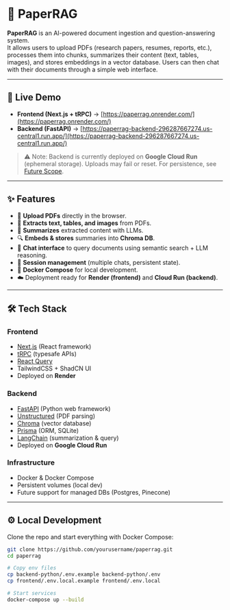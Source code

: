 # 📄 PaperRAG

**PaperRAG** is an AI-powered document ingestion and question-answering system.  
It allows users to upload PDFs (research papers, resumes, reports, etc.), processes them into chunks, summarizes their content (text, tables, images), and stores embeddings in a vector database. Users can then chat with their documents through a simple web interface.

---

## 🚀 Live Demo

- **Frontend (Next.js + tRPC)** → [https://paperrag.onrender.com/](https://paperrag.onrender.com/)  
- **Backend (FastAPI)** → [https://paperrag-backend-296287667274.us-central1.run.app/](https://paperrag-backend-296287667274.us-central1.run.app/)  

> ⚠️ Note: Backend is currently deployed on **Google Cloud Run** (ephemeral storage). Uploads may fail or reset. For persistence, see [Future Scope](#-future-scope).

---

## ✨ Features

- 📂 **Upload PDFs** directly in the browser.  
- 🧩 **Extracts text, tables, and images** from PDFs.  
- 📝 **Summarizes** extracted content with LLMs.  
- 🔍 **Embeds & stores** summaries into **Chroma DB**.  
- 💬 **Chat interface** to query documents using semantic search + LLM reasoning.  
- 🔄 **Session management** (multiple chats, persistent state).  
- 🐳 **Docker Compose** for local development.  
- ☁️ Deployment ready for **Render (frontend)** and **Cloud Run (backend)**.

---

## 🛠️ Tech Stack

### Frontend
- [Next.js](https://nextjs.org/) (React framework)
- [tRPC](https://trpc.io/) (typesafe APIs)
- [React Query](https://tanstack.com/query)
- TailwindCSS + ShadCN UI
- Deployed on **Render**

### Backend
- [FastAPI](https://fastapi.tiangolo.com/) (Python web framework)
- [Unstructured](https://github.com/Unstructured-IO/unstructured) (PDF parsing)
- [Chroma](https://www.trychroma.com/) (vector database)
- [Prisma](https://www.prisma.io/) (ORM, SQLite)
- [LangChain](https://www.langchain.com/) (summarization & query)
- Deployed on **Google Cloud Run**

### Infrastructure
- Docker & Docker Compose
- Persistent volumes (local dev)
- Future support for managed DBs (Postgres, Pinecone)

---

## ⚙️ Local Development

Clone the repo and start everything with Docker Compose:

```bash
git clone https://github.com/yourusername/paperrag.git
cd paperrag

# Copy env files
cp backend-python/.env.example backend-python/.env
cp frontend/.env.local.example frontend/.env.local

# Start services
docker-compose up --build
